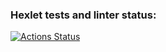 ### Hexlet tests and linter status:
[![Actions Status](https://github.com/AlexanderPolovykh/python-project-83/actions/workflows/hexlet-check.yml/badge.svg)](https://github.com/AlexanderPolovykh/python-project-83/actions)